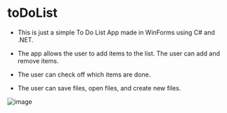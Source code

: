 # toDoList

* This is just a simple To Do List App made in WinForms using C# and .NET. 

* The app allows the user to add items to the list. The user can add and remove items.

* The user can check off which items are done.

* The user can save files, open files, and create new files.



![image](https://user-images.githubusercontent.com/83522315/200994612-51912154-a590-4e06-ba73-79ea2ac3e822.png)
